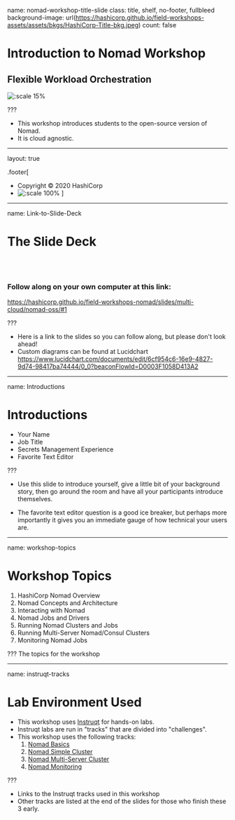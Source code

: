 name: nomad-workshop-title-slide
class: title, shelf, no-footer, fullbleed
background-image: url(https://hashicorp.github.io/field-workshops-assets/assets/bkgs/HashiCorp-Title-bkg.jpeg)
count: false

# Introduction to Nomad Workshop
## Flexible Workload Orchestration

![:scale 15%](https://hashicorp.github.io/field-workshops-assets/assets/logos/logo_nomad.png)

???
* This workshop introduces students to the open-source version of Nomad.
* It is cloud agnostic.

---
layout: true

.footer[
- Copyright © 2020 HashiCorp
- ![:scale 100%](https://hashicorp.github.io/field-workshops-assets/assets/logos/HashiCorp_Icon_Black.svg)
]

---
name: Link-to-Slide-Deck
# The Slide Deck
<br><br>
### Follow along on your own computer at this link:

https://hashicorp.github.io/field-workshops-nomad/slides/multi-cloud/nomad-oss/#1

???
* Here is a link to the slides so you can follow along, but please don't look ahead!
* Custom diagrams can be found at Lucidchart
https://www.lucidchart.com/documents/edit/6cf954c6-16e9-4827-9d74-98417ba74444/0_0?beaconFlowId=D0003F1058D413A2

---
name: Introductions
# Introductions

* Your Name
* Job Title
* Secrets Management Experience
* Favorite Text Editor

???
* Use this slide to introduce yourself, give a little bit of your background story, then go around the room and have all your participants introduce themselves.

* The favorite text editor question is a good ice breaker, but perhaps more importantly it gives you an immediate gauge of how technical your users are.  

---
name: workshop-topics
# Workshop Topics

1. HashiCorp Nomad Overview
1. Nomad Concepts and Architecture
1. Interacting with Nomad
1. Nomad Jobs and Drivers
1. Running Nomad Clusters and Jobs
1. Running Multi-Server Nomad/Consul Clusters
1. Monitoring Nomad Jobs

???
The topics for the workshop

---
name: instruqt-tracks
# Lab Environment Used
* This workshop uses [Instruqt](https://instruqt.com) for hands-on labs.
* Instruqt labs are run in "tracks" that are divided into "challenges".
* This workshop uses the following tracks:
    1. [Nomad Basics](https://play.instruqt.com/hashicorp/invite/vyjfryiw8pgx)
    1. [Nomad Simple Cluster](https://play.instruqt.com/hashicorp/invite/vcqexnx8ency)
    1. [Nomad Multi-Server Cluster](https://play.instruqt.com/hashicorp/invite/igeavsouomb2)
    1. [Nomad Monitoring](https://play.instruqt.com/hashicorp/invite/f7v0fg7ewyzu)

???
* Links to the Instruqt tracks used in this workshop
* Other tracks are listed at the end of the slides for those who finish these 3 early.
